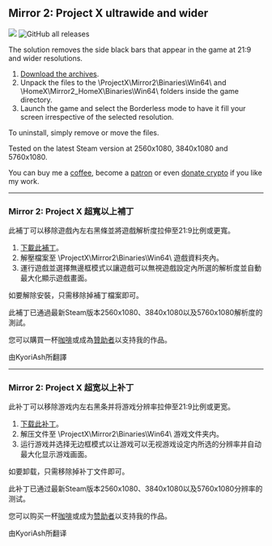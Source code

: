 ## Mirror 2: Project X ultrawide and wider
![](preview.jpg)
![GitHub all releases](https://img.shields.io/github/downloads/RoseTheFlower/Mirror2Ultrawide/total?style=flat-square)

The solution removes the side black bars that appear in the game at 21:9 and wider resolutions.

1. [Download the archives](/../../releases).
2. Unpack the files to the \ProjectX\Mirror2\Binaries\Win64\ and \HomeX\Mirror2_HomeX\Binaries\Win64\ folders inside the game directory.
3. Launch the game and select the Borderless mode to have it fill your screen irrespective of the selected resolution.

To uninstall, simply remove or move the files.

Tested on the latest Steam version at 2560x1080, 3840x1080 and 5760x1080.

You can buy me a [coffee](https://www.buymeacoffee.com/rozzi), become a [patron](https://www.patreon.com/rozzi) or even [donate crypto](/../../../../RoseTheFlower/UltrawideIndex/blob/main/donations/overview.md) if you like my work.

---

### Mirror 2: Project X 超寬以上補丁

此補丁可以移除遊戲內左右黑條並將遊戲解析度拉伸至21:9比例或更寬。

1. [下載此補丁](/../../releases)。
2. 解壓檔案至 \ProjectX\Mirror2\Binaries\Win64\ 遊戲資料夾內。
3. 運行遊戲並選擇無邊框模式以讓遊戲可以無視遊戲設定內所選的解析度並自動最大化顯示遊戲畫面。

如要解除安裝，只需移除掉補丁檔案即可。

此補丁已通過最新Steam版本2560x1080、3840x1080以及5760x1080解析度的測試。

您可以購買一杯[咖啡](https://ko-fi.com/rozziroxx)或成為[贊助者](https://www.patreon.com/rozzi)以支持我的作品。

由KyoriAsh所翻譯

---

### Mirror 2: Project X 超宽以上补丁

此补丁可以移除游戏内左右黑条并将游戏分辨率拉伸至21:9比例或更宽。

1. [下载此补丁](/../../releases)。
2. 解压文件至 \ProjectX\Mirror2\Binaries\Win64\ 游戏文件夹内。
3. 运行游戏并选择无边框模式以让游戏可以无视游戏设定内所选的分辨率并自动最大化显示游戏画面。

如要卸载，只需移除掉补丁文件即可。

此补丁已通过最新Steam版本2560x1080、3840x1080以及5760x1080分辨率的测试。

您可以购买一杯[咖啡](https://ko-fi.com/rozziroxx)或成为[赞助者](https://www.patreon.com/rozzi)以支持我的作品。

由KyoriAsh所翻译
